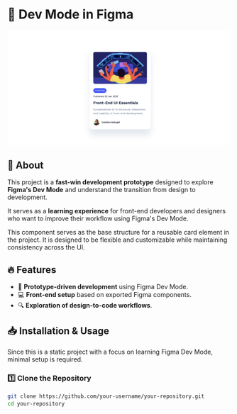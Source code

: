 # 🚀 Dev Mode in Figma

![Preview Screenshot](design/preview.png)


## 📖 About

This project is a **fast-win development prototype** designed to explore **Figma's Dev Mode** and understand the transition from design to development.

It serves as a **learning experience** for front-end developers and designers who want to improve their workflow using Figma's Dev Mode.

This component serves as the base structure for a reusable card element in the project. It is designed to be flexible and customizable while maintaining consistency across the UI.

## 🔥 Features

- 🎨 **Prototype-driven development** using Figma Dev Mode.
- 💻 **Front-end setup** based on exported Figma components.
- 🔍 **Exploration of design-to-code workflows**.

## 📥 Installation & Usage

Since this is a static project with a focus on learning Figma Dev Mode, minimal setup is required.

### 1️⃣ Clone the Repository

```sh
git clone https://github.com/your-username/your-repository.git
cd your-repository
